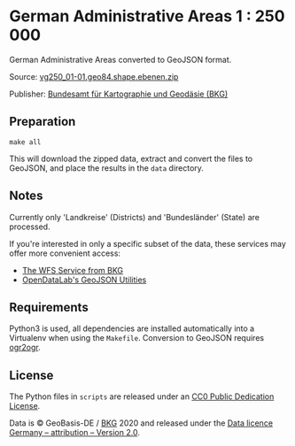# German Administrative Areas 1 : 250 000

German Administrative Areas converted to GeoJSON format.

Source: [vg250_01-01.geo84.shape.ebenen.zip](https://daten.gdz.bkg.bund.de/produkte/vg/vg250_ebenen_0101/2019/vg250_01-01.geo84.shape.ebenen.zip)

Publisher: [Bundesamt für Kartographie und Geodäsie (BKG)](https://gdz.bkg.bund.de/index.php/default/catalog/product/view/id/788/s/verwaltungsgebiete-1-250-000-ebenen-stand-01-01-vg250-ebenen-01-01/category/8/?___store=default)

## Preparation

```
make all
```

This will download the zipped data, extract and convert the files to GeoJSON, and place the results in the `data` directory.

## Notes

Currently only 'Landkreise' (Districts) and 'Bundesländer' (State) are processed.

If you're interested in only a specific subset of the data, these services may offer more convenient access:
  - [The WFS Service from BKG](https://gdz.bkg.bund.de/index.php/default/wfs-verwaltungsgebiete-1-250-000-stand-01-01-wfs-vg250.html)
  - [OpenDataLab's GeoJSON Utilities](http://opendatalab.de/projects/geojson-utilities/)

## Requirements

Python3 is used, all dependencies are installed automatically into a Virtualenv
when using the `Makefile`.
Conversion to GeoJSON requires [ogr2ogr](https://gdal.org/programs/ogr2ogr.html).

## License

The Python files in `scripts` are released under an
[CC0 Public Dedication License](https://creativecommons.org/publicdomain/zero/1.0/).

Data is &copy; GeoBasis-DE / [BKG](http://www.bkg.bund.de) 2020 and released under the [Data licence Germany – attribution – Version 2.0](https://www.govdata.de/dl-de/by-2-0).

